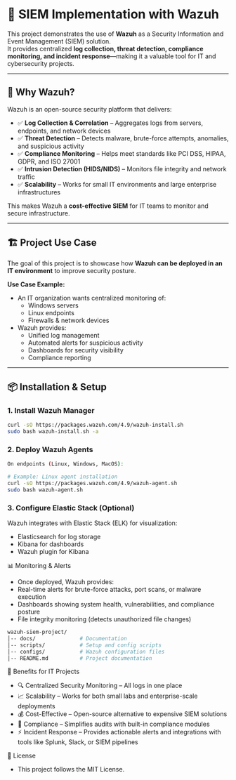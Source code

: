 # 🔐 SIEM Implementation with Wazuh

This project demonstrates the use of **Wazuh** as a Security Information and Event Management (SIEM) solution.  
It provides centralized **log collection, threat detection, compliance monitoring, and incident response**—making it a valuable tool for IT and cybersecurity projects.  

---

## 📌 Why Wazuh?
Wazuh is an open-source security platform that delivers:
- ✅ **Log Collection & Correlation** – Aggregates logs from servers, endpoints, and network devices  
- ✅ **Threat Detection** – Detects malware, brute-force attempts, anomalies, and suspicious activity  
- ✅ **Compliance Monitoring** – Helps meet standards like PCI DSS, HIPAA, GDPR, and ISO 27001  
- ✅ **Intrusion Detection (HIDS/NIDS)** – Monitors file integrity and network traffic  
- ✅ **Scalability** – Works for small IT environments and large enterprise infrastructures  

This makes Wazuh a **cost-effective SIEM** for IT teams to monitor and secure infrastructure.  

---

## 🏗️ Project Use Case
The goal of this project is to showcase how **Wazuh can be deployed in an IT environment** to improve security posture.  

**Use Case Example:**
- An IT organization wants centralized monitoring of:
  - Windows servers  
  - Linux endpoints  
  - Firewalls & network devices  
- Wazuh provides:
  - Unified log management  
  - Automated alerts for suspicious activity  
  - Dashboards for security visibility  
  - Compliance reporting  

---

## 📦 Installation & Setup



### 1. Install Wazuh Manager
```bash
curl -sO https://packages.wazuh.com/4.9/wazuh-install.sh
sudo bash wazuh-install.sh -a
```


### 2. Deploy Wazuh Agents
```bash
On endpoints (Linux, Windows, MacOS):

# Example: Linux agent installation
curl -sO https://packages.wazuh.com/4.9/wazuh-agent.sh
sudo bash wazuh-agent.sh
```

### 3. Configure Elastic Stack (Optional)

Wazuh integrates with Elastic Stack (ELK) for visualization:
- Elasticsearch for log storage
- Kibana for dashboards
- Wazuh plugin for Kibana

📊 Monitoring & Alerts
- Once deployed, Wazuh provides:
- Real-time alerts for brute-force attacks, port scans, or malware execution
- Dashboards showing system health, vulnerabilities, and compliance posture
- File integrity monitoring (detects unauthorized file changes)


```bash
wazuh-siem-project/
│-- docs/              # Documentation
│-- scripts/           # Setup and config scripts
│-- configs/           # Wazuh configuration files
│-- README.md          # Project documentation
```


🎯 Benefits for IT Projects
- 🔍 Centralized Security Monitoring – All logs in one place
- 📈 Scalability – Works for both small labs and enterprise-scale deployments
- 💰 Cost-Effective – Open-source alternative to expensive SIEM solutions
- 📜 Compliance – Simplifies audits with built-in compliance modules
- ⚡ Incident Response – Provides actionable alerts and integrations with tools like Splunk, Slack, or SIEM pipelines


📜 License
- This project follows the MIT License.
